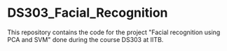 # DS303_Facial_Recognition

This repository contains the code for the project "Facial recognition using PCA and SVM" done during the course DS303 at IITB.
